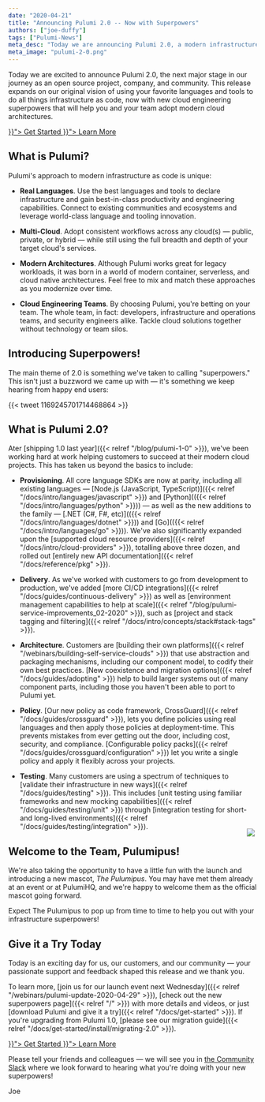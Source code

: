 ```yaml
---
date: "2020-04-21"
title: "Announcing Pulumi 2.0 -- Now with Superpowers"
authors: ["joe-duffy"]
tags: ["Pulumi-News"]
meta_desc: "Today we are announcing Pulumi 2.0, a modern infrastructure as code platform with advanced capabilities including new languages, testing, and policy as code."
meta_image: "pulumi-2-0.png"
---
```


Today we are excited to announce Pulumi 2.0, the next major stage in our journey as an open source project, company, and community. This release expands on our original vision of using your favorite languages and tools to do all things infrastructure as code, now with new cloud engineering superpowers that will help you and your team adopt modern cloud architectures.

<!--more-->

<div class="header-hero-actions mt-8 mb-4 text-center">
    <a class="btn btn-lg mr-2" href="{{< relref "/docs/get-started" >}}">
        Get Started
    </a>
    <a class="btn btn-lg btn-orange ml-2" href="{{< relref "/" >}}">
        Learn More
    </a>
</div>

## What is Pulumi?

Pulumi's approach to modern infrastructure as code is unique:

* **Real Languages**. Use the best languages and tools to declare infrastructure and gain best-in-class productivity and engineering capabilities. Connect to existing communities and ecosystems and leverage world-class language and tooling innovation.

* **Multi-Cloud**. Adopt consistent workflows across any cloud(s) &mdash; public, private, or hybrid &mdash; while still using the full breadth and depth of your target cloud's services.

* **Modern Architectures**. Although Pulumi works great for legacy workloads, it was born in a world of modern container, serverless, and cloud native architectures. Feel free to mix and match these approaches as you modernize over time.

* **Cloud Engineering Teams**. By choosing Pulumi, you're betting on your team. The whole team, in fact: developers, infrastructure and operations teams, and security engineers alike. Tackle cloud solutions together without technology or team silos.

## Introducing Superpowers!

The main theme of 2.0 is something we've taken to calling "superpowers." This isn't just a buzzword we came up with &mdash; it's something we keep hearing from happy end users:

<div class="ml-8">
{{< tweet 1169245701714468864 >}}
</div>

## What is Pulumi 2.0?

Ater [shipping 1.0 last year]({{< relref "/blog/pulumi-1-0" >}}), we've been working hard at work helping customers to succeed at their modern cloud projects. This has taken us beyond the basics to include:

* **Provisioning**. All core language SDKs are now at parity, including all existing languages &mdash; [Node.js (JavaScript, TypeScript)]({{< relref "/docs/intro/languages/javascript" >}}) and [Python](({{< relref "/docs/intro/languages/python" >}})) &mdash; as well as the new additions to the family &mdash; [.NET (C#, F#, etc)](({{< relref "/docs/intro/languages/dotnet" >}})) and [Go](({{< relref "/docs/intro/languages/go" >}})). We've also significantly expanded upon the [supported cloud resource providers]({{< relref "/docs/intro/cloud-providers" >}}), totalling above three dozen, and rolled out [entirely new API documentation]({{< relref "/docs/reference/pkg" >}}).

* **Delivery**. As we've worked with customers to go from development to production, we've added [more CI/CD integrations]({{< relref "/docs/guides/continuous-delivery" >}}) as well as [environment management capabilities to help at scale]({{< relref "/blog/pulumi-service-improvements_02-2020" >}}), such as [project and stack tagging and filtering]({{< relref "/docs/intro/concepts/stack#stack-tags" >}}).

* **Architecture**. Customers are [building their own platforms]({{< relref "/webinars/building-self-service-clouds" >}}) that use abstraction and packaging mechanisms, including our component model, to codify their own best practices. [New coexistence and migration options]({{< relref "/docs/guides/adopting" >}}) help to build larger systems out of many component parts, including those you haven't been able to port to Pulumi yet.

* **Policy**. [Our new policy as code framework, CrossGuard]({{< relref "/docs/guides/crossguard" >}}), lets you define policies using real languages and then apply those policies at deployment-time. This prevents mistakes from ever getting out the door, including cost, security, and compliance. [Configurable policy packs]({{< relref "/docs/guides/crossguard/configuration" >}}) let you write a single policy and apply it flexibly across your projects.

* **Testing**. Many customers are using a spectrum of techniques to [validate their infrastructure in new ways]({{< relref "/docs/guides/testing" >}}). This includes [unit testing using familiar frameworks and new mocking capabilities]({{< relref "/docs/guides/testing/unit" >}}) through [integration testing for short- and long-lived environments]({{< relref "/docs/guides/testing/integration" >}}).

## Welcome to the Team, Pulumipus!

<img src="/images/mascot/pulumipus.svg" style="max-width: 240px; float: right; margin-top: -80px; padding: 4px;">

We're also taking the opportunity to have a little fun with the launch and introducing a new mascot, _The Pulumipus_. You may have met them already at an event or at PulumiHQ, and we're happy to welcome them as the official mascot going forward.

Expect The Pulumipus to pop up from time to time to help you out with your infrastructure superpowers!

## Give it a Try Today

Today is an exciting day for us, our customers, and our community &mdash; your passionate support and feedback shaped this release and we thank you.

To learn more, [join us for our launch event next Wednesday]({{< relref "/webinars/pulumi-update-2020-04-29" >}}), [check out the new superpowers page]({{< relref "/" >}}) with more details and videos, or just [download Pulumi and give it a try]({{< relref "/docs/get-started" >}}). If you're upgrading from Pulumi 1.0, [please see our migration guide]({{< relref "/docs/get-started/install/migrating-2.0" >}}).

<div class="header-hero-actions mt-8 mb-8 text-center">
    <a class="btn btn-lg mr-2" href="{{< relref "/docs/get-started" >}}">
        Get Started
    </a>
    <a class="btn btn-lg btn-orange ml-2" href="{{< relref "/" >}}">
        Learn More
    </a>
</div>

Please tell your friends and colleagues &mdash; we will see you in [the Community Slack](https://slack.pulumi.com) where we look forward to hearing what you're doing with your new superpowers!

Joe

